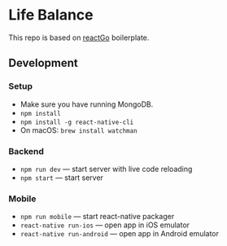 # Life Balance
This repo is based on [reactGo](https://github.com/reactGo/reactGo) boilerplate.

## Development
### Setup
- Make sure you have running MongoDB.
- `npm install`
- `npm install -g react-native-cli`
- On macOS: `brew install watchman`

### Backend
- `npm run dev` — start server with live code reloading
- `npm start` — start server

### Mobile
- `npm run mobile` — start react-native packager
- `react-native run-ios` — open app in iOS emulator
- `react-native run-android` — open app in Android emulator
